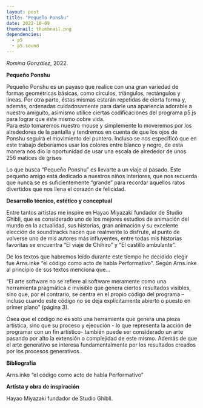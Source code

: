 ```yaml
---
layout: post
title: "Pequeño Ponshu"
date: 2022-10-09
thumbnail: thumbnail.png
dependencies:
  - p5
  - p5.sound
---
```


<div id="div-sketch">
  <script type="text/javascript" src="sketch.js"></script>
</div>

_Romina González_, 2022.

**Pequeño Ponshu**

Pequeño Ponshu es un payaso que realice con una gran variedad de formas geométricas básicas, como círculos, triángulos, rectángulos y líneas. Por otra parte, éstas mismas estarán repetidas de cierta forma y, además, ordenadas cuidadosamente para darle una apariencia adorable a nuestro amiguito, asimismo utilice ciertas codificaciones del programa p5.js para lograr que éste mismo cobre vida.  
Para esto tomaremos nuestro mouse y simplemente lo moveremos por los alrededores de la pantalla y tendremos en cuenta de que los ojos de Ponshu seguirá el movimiento del puntero. 
Incluso se nos especificó que en este trabajo deberíamos usar los colores entre blanco y negro, de esta manera nos dio la oportunidad de usar una escala de alrededor de unos 256 matices de grises 

Lo que busca “Pequeño Ponshu” es llevarte a un viaje al pasado. Este pequeño amigo está dedicado a nuestros niños interiores, que nos recuerda que nunca se es suficientemente “grande” para recordar aquellos ratos divertidos que nos llena el corazón de felicidad. 

**Desarrollo técnico, estético y conceptual**

Entre tantos artistas me inspire en Hayao Miyazaki fundador de Studio Ghibli, que es considerado uno de los mejores estudios de animación del mundo en la actualidad, sus historias, gran animación y su excelente elección de soundtracks hacen que realmente lo disfrute, al punto de volverse uno de mis autores más influyentes, entre todas mis historias favoritas se encuentra “El viaje de Chihiro” y “El castillo ambulante”. 

De los textos que habremos leído durante este tiempo he decidido elegir fue Arns.inke “el código como acto de habla Performativo".
Según Arns.inke al principio de sus textos menciona que…

“El arte software no se refiere al software meramente como una herramienta pragmática e invisible que genera ciertos resultados visibles, sino que, por el contrario, se centra en el propio código del programa –incluso cuando este código no se deja explícitamente abierto o puesto en primer plano” (página 3).

Ósea que el código no es solo una herramienta que genera una pieza artística, sino que su proceso y ejecución - lo que representa la acción de programar con un fin artístico- también puede ser considerado un arte pasando por alto la extensión o complejidad de este mismo. Además de que el arte generativo se interesa fundamentalmente por los resultados creados por los procesos generativos. 


**Bibliografía**


Arns.inke “el código como acto de habla Performativo"

**Artista y obra de inspiración**

Hayao Miyazaki fundador de Studio Ghibli.